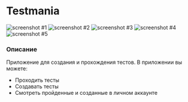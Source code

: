 # Testmania
![screenshot #1](https://sun9-5.userapi.com/c200628/v200628389/1336f/GPl8MuOj4KA.jpg)
![screenshot #2](https://sun9-22.userapi.com/c200628/v200628389/13376/4-iZkG43z24.jpg)
![screenshot #3](https://sun9-42.userapi.com/c200628/v200628389/1337d/PIqwZeVD_uU.jpg)
![screenshot #4](https://sun9-52.userapi.com/c200628/v200628389/13384/7NZZofDG_Ek.jpg)
![screenshot #5](https://sun9-47.userapi.com/c200628/v200628389/1338b/sSz2gRmMh6M.jpg)

### Описание

Приложение для создания и прохождения тестов. В приложении вы можете:
- Проходить тесты
- Создавать тесты
- Смотреть пройденные и созданные в личном аккаунте
